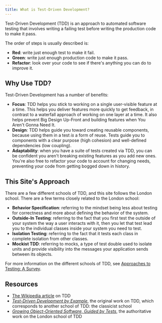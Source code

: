 ```yaml
---
title: What is Test-Driven Development?
---
```


Test-Driven Development (TDD) is an approach to automated software testing that involves writing a failing test before writing the production code to make it pass.

The order of steps is usually described is:

* **Red**: write just enough test to make it fail.
* **Green**: write just enough production code to make it pass.
* **Refactor**: look over your code to see if there's anything you can do to improve it.

## Why Use TDD?

Test-Driven Development has a number of benefits:

- **Focus**: TDD helps you stick to working on a single user-visible feature at a time. This helps you deliver features more quickly to get feedback, in contrast to a waterfall approach of working on one layer at a time. It also helps prevent Big Design Up-Front and building features when You Aren't Gonna Need It.
- **Design**: TDD helps guide you toward creating reusable components, because using them in a test *is* a form of reuse. Tests guide you to components with a clear purpose (high cohesion) and well-defined dependencies (low coupling).
- **Adaptability**: when you have a suite of tests created via TDD, you can be confident you aren't breaking existing features as you add new ones. You're also free to refactor your code to account for changing needs, preventing your code from getting bogged down in history.

## This Site's Approach

There are a few different schools of TDD, and this site follows the London school. There are a few terms closely related to the London school:

- **Behavior Specification**: referring to the mindset being less about testing for correctness and more about defining the behavior of the system.
- **Outside-In Testing**: referring to the fact that you first test the outside of your system the way a user interacts with it, then you let that test lead you to the individual classes inside your system you need to test.
- **Isolation Testing**: referring to the fact that it tests each class in complete isolation from other classes.
- **Mockist TDD**: referring to mocks, a type of test double used to isolate units and provide visibility into the messages your application sends between its objects.

For more information on the different schools of TDD, see [Approaches to Testing: A Survey](http://codingitwrong.com/2016/02/08/approaches-to-testing-a-survey.html).

## Resources

* [The Wikipedia article](https://en.wikipedia.org/wiki/Test-driven_development) on TDD
* [*Test-Driven Development by Example*](http://www.amazon.com/Test-Driven-Development-Kent-Beck/dp/0321146530), the original work on TDD, which corresponds to another school of TDD: the classicist school
* [*Growing Object-Oriented Software, Guided by Tests*](http://www.informit.com/store/growing-object-oriented-software-guided-by-tests-9780321503626), the authoritative work on the London school of TDD
